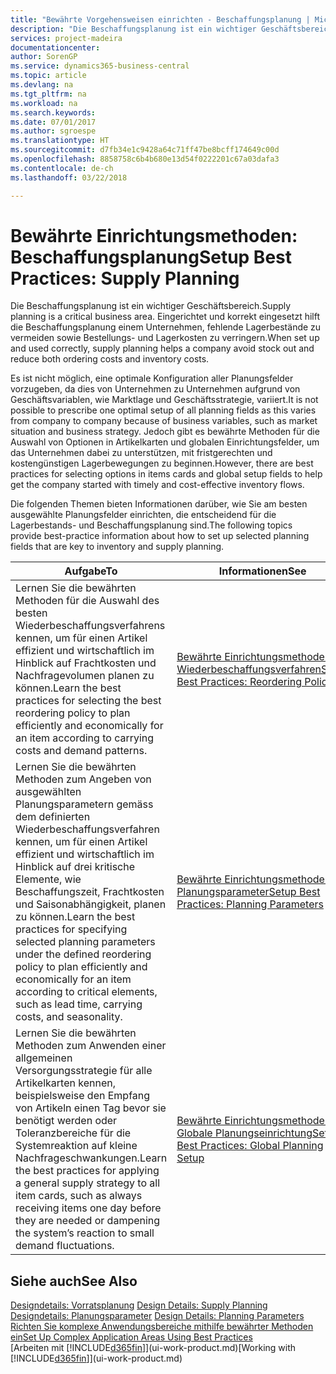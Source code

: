 ```yaml
---
title: "Bewährte Vorgehensweisen einrichten - Beschaffungsplanung | Microsoft Docs"
description: "Die Beschaffungsplanung ist ein wichtiger Geschäftsbereich. Eingerichtet und korrekt eingesetzt hilft die Beschaffungsplanung einem Unternehmen, fehlende Lagerbestände zu vermeiden sowie Bestellungs- und Lagerkosten zu verringern."
services: project-madeira
documentationcenter: 
author: SorenGP
ms.service: dynamics365-business-central
ms.topic: article
ms.devlang: na
ms.tgt_pltfrm: na
ms.workload: na
ms.search.keywords: 
ms.date: 07/01/2017
ms.author: sgroespe
ms.translationtype: HT
ms.sourcegitcommit: d7fb34e1c9428a64c71ff47be8bcff174649c00d
ms.openlocfilehash: 8858758c6b4b680e13d54f0222201c67a03dafa3
ms.contentlocale: de-ch
ms.lasthandoff: 03/22/2018

---
```

# <a name="setup-best-practices-supply-planning"></a><span data-ttu-id="b9a52-104">Bewährte Einrichtungsmethoden: Beschaffungsplanung</span><span class="sxs-lookup"><span data-stu-id="b9a52-104">Setup Best Practices: Supply Planning</span></span>
<span data-ttu-id="b9a52-105">Die Beschaffungsplanung ist ein wichtiger Geschäftsbereich.</span><span class="sxs-lookup"><span data-stu-id="b9a52-105">Supply planning is a critical business area.</span></span> <span data-ttu-id="b9a52-106">Eingerichtet und korrekt eingesetzt hilft die Beschaffungsplanung einem Unternehmen, fehlende Lagerbestände zu vermeiden sowie Bestellungs- und Lagerkosten zu verringern.</span><span class="sxs-lookup"><span data-stu-id="b9a52-106">When set up and used correctly, supply planning helps a company avoid stock out and reduce both ordering costs and inventory costs.</span></span>  

 <span data-ttu-id="b9a52-107">Es ist nicht möglich, eine optimale Konfiguration aller Planungsfelder vorzugeben, da dies von Unternehmen zu Unternehmen aufgrund von Geschäftsvariablen, wie Marktlage und Geschäftsstrategie, variiert.</span><span class="sxs-lookup"><span data-stu-id="b9a52-107">It is not possible to prescribe one optimal setup of all planning fields as this varies from company to company because of business variables, such as market situation and business strategy.</span></span> <span data-ttu-id="b9a52-108">Jedoch gibt es bewährte Methoden für die Auswahl von Optionen in Artikelkarten und globalen Einrichtungsfelder, um das Unternehmen dabei zu unterstützen, mit fristgerechten und kostengünstigen Lagerbewegungen zu beginnen.</span><span class="sxs-lookup"><span data-stu-id="b9a52-108">However, there are best practices for selecting options in items cards and global setup fields to help get the company started with timely and cost-effective inventory flows.</span></span>  

 <span data-ttu-id="b9a52-109">Die folgenden Themen bieten Informationen darüber, wie Sie am besten ausgewählte Planungsfelder einrichten, die entscheidend für die Lagerbestands- und Beschaffungsplanung sind.</span><span class="sxs-lookup"><span data-stu-id="b9a52-109">The following topics provide best-practice information about how to set up selected planning fields that are key to inventory and supply planning.</span></span>  

|<span data-ttu-id="b9a52-110">**Aufgabe**</span><span class="sxs-lookup"><span data-stu-id="b9a52-110">**To**</span></span>|<span data-ttu-id="b9a52-111">**Informationen**</span><span class="sxs-lookup"><span data-stu-id="b9a52-111">**See**</span></span>|  
|------------|-------------|  
|<span data-ttu-id="b9a52-112">Lernen Sie die bewährten Methoden für die Auswahl des besten Wiederbeschaffungsverfahrens kennen, um für einen Artikel effizient und wirtschaftlich im Hinblick auf Frachtkosten und Nachfragevolumen planen zu können.</span><span class="sxs-lookup"><span data-stu-id="b9a52-112">Learn the best practices for selecting the best reordering policy to plan efficiently and economically for an item according to carrying costs and demand patterns.</span></span>|[<span data-ttu-id="b9a52-113">Bewährte Einrichtungsmethoden: Wiederbeschaffungsverfahren</span><span class="sxs-lookup"><span data-stu-id="b9a52-113">Setup Best Practices: Reordering Policies</span></span>](setup-best-practices-reordering-policies.md)|  
|<span data-ttu-id="b9a52-114">Lernen Sie die bewährten Methoden zum Angeben von ausgewählten Planungsparametern gemäss dem definierten Wiederbeschaffungsverfahren kennen, um für einen Artikel effizient und wirtschaftlich im Hinblick auf drei kritische Elemente, wie Beschaffungszeit, Frachtkosten und Saisonabhängigkeit, planen zu können.</span><span class="sxs-lookup"><span data-stu-id="b9a52-114">Learn the best practices for specifying selected planning parameters under the defined reordering policy to plan efficiently and economically for an item according to critical elements, such as lead time, carrying costs, and seasonality.</span></span>|[<span data-ttu-id="b9a52-115">Bewährte Einrichtungsmethoden: Planungsparameter</span><span class="sxs-lookup"><span data-stu-id="b9a52-115">Setup Best Practices: Planning Parameters</span></span>](setup-best-practices-planning-parameters.md)|  
|<span data-ttu-id="b9a52-116">Lernen Sie die bewährten Methoden zum Anwenden einer allgemeinen Versorgungsstrategie für alle Artikelkarten kennen, beispielsweise den Empfang von Artikeln einen Tag bevor sie benötigt werden oder Toleranzbereiche für die Systemreaktion auf kleine Nachfrageschwankungen.</span><span class="sxs-lookup"><span data-stu-id="b9a52-116">Learn the best practices for applying a general supply strategy to all item cards, such as always receiving items one day before they are needed or dampening the system’s reaction to small demand fluctuations.</span></span>|[<span data-ttu-id="b9a52-117">Bewährte Einrichtungsmethoden: Globale Planungseinrichtung</span><span class="sxs-lookup"><span data-stu-id="b9a52-117">Setup Best Practices: Global Planning Setup</span></span>](setup-best-practices-global-planning-setup.md)|  

## <a name="see-also"></a><span data-ttu-id="b9a52-118">Siehe auch</span><span class="sxs-lookup"><span data-stu-id="b9a52-118">See Also</span></span>  
 <span data-ttu-id="b9a52-119">[Designdetails: Vorratsplanung](design-details-supply-planning.md) </span><span class="sxs-lookup"><span data-stu-id="b9a52-119">[Design Details: Supply Planning](design-details-supply-planning.md) </span></span>  
 <span data-ttu-id="b9a52-120">[Designdetails: Planungsparameter](design-details-planning-parameters.md) </span><span class="sxs-lookup"><span data-stu-id="b9a52-120">[Design Details: Planning Parameters](design-details-planning-parameters.md) </span></span>  
 [<span data-ttu-id="b9a52-121">Richten Sie komplexe Anwendungsbereiche mithilfe bewährter Methoden ein</span><span class="sxs-lookup"><span data-stu-id="b9a52-121">Set Up Complex Application Areas Using Best Practices</span></span>](set-up-complex-application-areas-using-best-practices.md)  
 <span data-ttu-id="b9a52-122">[Arbeiten mit [!INCLUDE[d365fin](includes/d365fin_md.md)]](ui-work-product.md)</span><span class="sxs-lookup"><span data-stu-id="b9a52-122">[Working with [!INCLUDE[d365fin](includes/d365fin_md.md)]](ui-work-product.md)</span></span>

